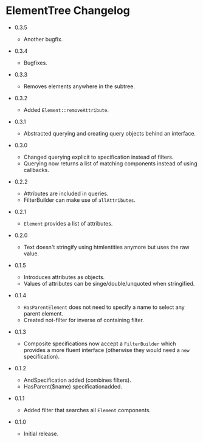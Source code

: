 ElementTree Changelog
=====================

*	0.3.5

	*	Another bugfix.

*	0.3.4

	*	Bugfixes.

*	0.3.3

	*	Removes elements anywhere in the subtree.

*	0.3.2

	*	Added `Element::removeAttribute`.

*	0.3.1

	*	Abstracted querying and creating query objects behind an interface.

*	0.3.0

	*	Changed querying explicit to specification instead of filters.
	*	Querying now returns a list of matching components instead of using
		callbacks.

*	0.2.2

	*	Attributes are included in queries.
	*	FilterBuilder can make use of `allAttributes`.

*	0.2.1

	*	`Element` provides a list of attributes.

*	0.2.0

	*	Text doesn't stringify using htmlentities anymore but uses the raw value.

*	0.1.5

	*	Introduces attributes as objects.
	*	Values of attributes can be singe/double/unquoted when stringified.

*	0.1.4

	*	`HasParentElement` does not need to specify a name to select any parent element.
	*	Created not-filter for inverse of containing filter.

*	0.1.3

	*	Composite specifications now accept a `FilterBuilder` which provides a
		more fluent interface (otherwise they would need a `new` specification).

*	0.1.2

	*	AndSpecification added (combines filters).
	*	HasParent($name) specificationadded.

*	0.1.1

	*	Added filter that searches all `Element` components.

*	0.1.0

	*	Initial release.